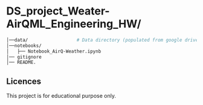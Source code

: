 # DS_project_Weater-AirQML_Engineering_HW/
```bash
│──data/                  # Data directory (populated from google drive)
│──notebooks/
│   ├── Notebook_AirQ-Weather.ipynb
│── gitignore
│── README.
```

## Licences

This project is for educational purpose only.
